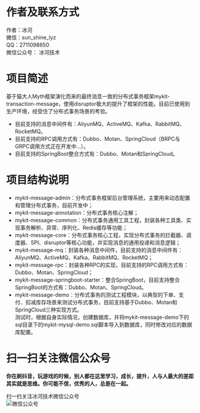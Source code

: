 # 作者及联系方式
作者：冰河  
微信：sun_shine_lyz  
QQ：2711098650  
微信公众号： 冰河技术

# 项目简述
基于猫大人Myth框架演化而来的最终消息一致的分布式事务框架mykit-transaction-message，使用disruptor极大的提升了框架的性能。目前已使用到生产环境，经受住了分布式事务场景的考验。  
* 目前支持的消息中间件有：AliyunMQ、ActiveMQ、Kafka、RabbitMQ、RocketMQ。  
* 目前支持的RPC调用方式有：Dubbo、Motan、SpringCloud（BRPC与GRPC调用方式正在开发中...）。  
* 目前支持的SpringBoot整合方式有：Dubbo、Motan和SpringCloud。  


# 项目结构说明
* mykit-message-admin：分布式事务框架后台管理系统，主要用来动态配置和管理分布式事务，目前开发中；  
* mykit-message-annotation：分布式事务核心注解；  
* mykit-message-common：分布式事务通用工具工程，封装各种工具类、实现事务解析、异常、序列化、Redis缓存等功能；  
* mykit-message-core：分布式事务核心工程，实现分布式事务的拦截器、调度器、SPI、disruptor等核心功能，并实现消息的通用投递和消息逻辑；  
* mykit-message-mq：封装各种消息中间件，目前支持的消息中间件有：AliyunMQ、ActiveMQ、Kafka、RabbitMQ、RocketMQ；  
* mykit-message-rpc：封装各种RPC的实现，目前支持的RPC调用方式有：Dubbo、Motan、SpringCloud；  
* mykit-message-springboot-starter：整合SpringBoot，目前支持整合SpringBoot的方式有：Dubbo、Motan、SpringCloud。
* mykit-message-demo：分布式事务的测试工程模块，以典型的下单、支付、扣减库存场景来测试分布式事务，目前支持基于Dubbo、Motan和SpringCloud三种实现方式。  
测试时，根据自身实际情况，创建数据库，并将mykit-message-demo下的sql目录下的mykit-mysql-demo.sql脚本导入到数据库，同时修改对应的数据库配置。

# 扫一扫关注微信公众号

**你在刷抖音，玩游戏的时候，别人都在这里学习，成长，提升，人与人最大的差距其实就是思维。你可能不信，优秀的人，总是在一起。** 
  
扫一扫关注冰河技术微信公众号  
![微信公众号](https://img-blog.csdnimg.cn/20200906013715889.png)  
 
